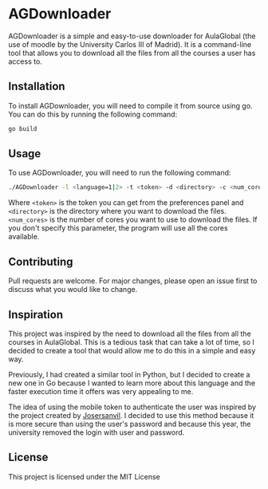# AGDownloader

AGDownloader is a simple and easy-to-use downloader for AulaGlobal (the use of moodle by the University Carlos III of Madrid). It is a command-line tool that allows you to download all the files from all the courses a user has access to.

## Installation

To install AGDownloader, you will need to compile it from source using go. You can do this by running the following command:

```bash
go build
```

## Usage

To use AGDownloader, you will need to run the following command:

```bash
./AGDownloader -l <language=1|2> -t <token> -d <directory> -c <num_cores>
```

Where `<token>` is the token you can get from the preferences panel and `<directory>` is the directory where you want to download the files.
`<num_cores>` is the number of cores you want to use to download the files. If you don't specify this parameter, the program will use all the cores available.


## Contributing
Pull requests are welcome. For major changes, please open an issue first to discuss what you would like to change.

## Inspiration
This project was inspired by the need to download all the files from all the courses in AulaGlobal. This is a tedious task that can take a lot of time, so I decided to create a tool that would allow me to do this in a simple and easy way.

Previously, I had created a similar tool in Python, but I decided to create a new one in Go because I wanted to learn more about this language and the faster execution time it offers was very appealing to me.

The idea of using the mobile token to authenticate the user was inspired by the project created by [Josersanvil](github.com/Josersanvil/AulaGlobal-CoursesFiles). I decided to use this method because it is more secure than using the user's password and because this year, the university removed the login with user and password.

## License

This project is licensed under the MIT License


